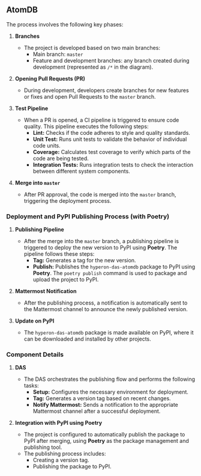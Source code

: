 ## AtomDB

The process involves the following key phases:

1. **Branches**
   - The project is developed based on two main branches:
     - Main branch: `master`
     - Feature and development branches: any branch created during development (represented as `/*` in the diagram).
   
2. **Opening Pull Requests (PR)**
   - During development, developers create branches for new features or fixes and open Pull Requests to the `master` branch.

3. **Test Pipeline**
   - When a PR is opened, a CI pipeline is triggered to ensure code quality. This pipeline executes the following steps:
     - **Lint:** Checks if the code adheres to style and quality standards.
     - **Unit Test:** Runs unit tests to validate the behavior of individual code units.
     - **Coverage:** Calculates test coverage to verify which parts of the code are being tested.
     - **Integration Tests:** Runs integration tests to check the interaction between different system components.

4. **Merge into `master`**
   - After PR approval, the code is merged into the `master` branch, triggering the deployment process.

### Deployment and PyPI Publishing Process (with Poetry)

1. **Publishing Pipeline**
   - After the merge into the `master` branch, a publishing pipeline is triggered to deploy the new version to PyPI using **Poetry**. The pipeline follows these steps:
     - **Tag:** Generates a tag for the new version.
     - **Publish:** Publishes the `hyperon-das-atomdb` package to PyPI using **Poetry**. The `poetry publish` command is used to package and upload the project to PyPI.
   
2. **Mattermost Notification**
   - After the publishing process, a notification is automatically sent to the Mattermost channel to announce the newly published version.

3. **Update on PyPI**
   - The `hyperon-das-atomdb` package is made available on PyPI, where it can be downloaded and installed by other projects.

### Component Details

1. **DAS**
   - The DAS orchestrates the publishing flow and performs the following tasks:
     - **Setup:** Configures the necessary environment for deployment.
     - **Tag:** Generates a version tag based on recent changes.
     - **Notify Mattermost:** Sends a notification to the appropriate Mattermost channel after a successful deployment.

2. **Integration with PyPI using Poetry**
   - The project is configured to automatically publish the package to PyPI after merging, using **Poetry** as the package management and publishing tool.
   - The publishing process includes:
     - Creating a version tag.
     - Publishing the package to PyPI.